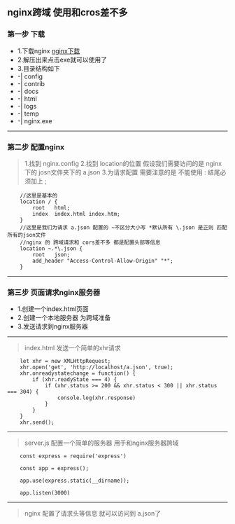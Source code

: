 ## nginx跨域 使用和cros差不多

### 第一步 下载
- 1.下载nginx [nginx下载](http://nginx.org/en/download.html)
- 2.解压出来点击exe就可以使用了
- 3.目录结构如下
- -| config
- -| contrib
- -| docs
- -| html
- -| logs
- -| temp
- -| nginx.exe
***
### 第二步 配置nginx
> 1.找到 nginx.config
> 2.找到 location的位置 假设我们需要访问的是 nginx 下的 josn文件夹下的 a.json
> 3.为请求配置 需要注意的是 不能使用 : 结尾必须加上 ;
```
    //这里是基本的
    location / {
        root   html;
        index  index.html index.htm;
    }
    //这里是我们为请求 a.json 配置的 ~不区分大小写 *默认所有 \.json 是正则 匹配所有的json文件
    //nginx 的 跨域请求和 cors差不多 都是配置头部等信息
    location ~.*\.json {
        root   json;
        add_header "Access-Control-Allow-Origin" "*";
    }
```
***

### 第三步 页面请求nginx服务器
- 1.创建一个index.html页面
- 2.创建一个本地服务器 为跨域准备
- 3.发送请求到nginx服务器
***
> index.html 发送一个简单的xhr请求
```
    let xhr = new XMLHttpRequest;
    xhr.open('get', 'http://localhost/a.json', true);
    xhr.onreadystatechange = function() {
        if (xhr.readyState === 4) {
            if (xhr.status >= 200 && xhr.status < 300 || xhr.status === 304) {
                console.log(xhr.response)
            }
        }
    }
    xhr.send();
```
***
> server.js 配置一个简单的服务器 用于和nginx服务器跨域
```
    const express = require('express')

    const app = express();

    app.use(express.static(__dirname));

    app.listen(3000)
```
***
> nginx 配置了请求头等信息 就可以访问到 a.json了



